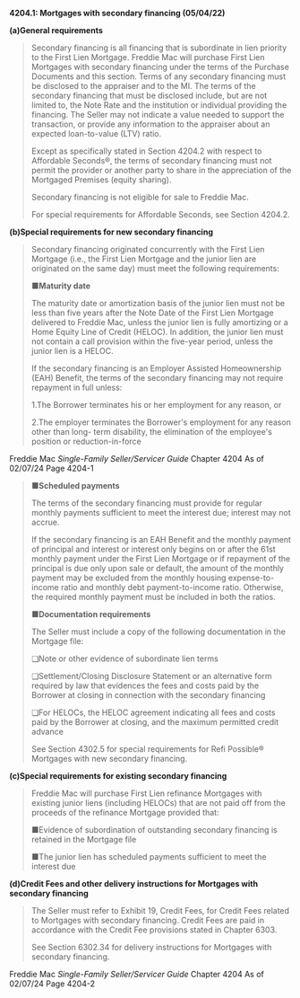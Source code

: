 **4204.1: Mortgages with secondary financing (05/04/22)**

**(a)General requirements**

> Secondary financing is all financing that is subordinate in lien
> priority to the First Lien Mortgage. Freddie Mac will purchase First
> Lien Mortgages with secondary financing under the terms of the
> Purchase Documents and this section. Terms of any secondary financing
> must be disclosed to the appraiser and to the MI. The terms of the
> secondary financing that must be disclosed include, but are not
> limited to, the Note Rate and the institution or individual providing
> the financing. The Seller may not indicate a value needed to support
> the transaction, or provide any information to the appraiser about an
> expected loan-to-value (LTV) ratio.
>
> Except as specifically stated in Section 4204.2 with respect to
> Affordable Seconds®, the terms of secondary financing must not permit
> the provider or another party to share in the appreciation of the
> Mortgaged Premises (equity sharing).
>
> Secondary financing is not eligible for sale to Freddie Mac.
>
> For special requirements for Affordable Seconds, see Section 4204.2.

**(b)Special requirements for new secondary financing**

> Secondary financing originated concurrently with the First Lien
> Mortgage (i.e., the First Lien Mortgage and the junior lien are
> originated on the same day) must meet the following requirements:
>
> ■**Maturity date**
>
> The maturity date or amortization basis of the junior lien must not be
> less than five years after the Note Date of the First Lien Mortgage
> delivered to Freddie Mac, unless the junior lien is fully amortizing
> or a Home Equity Line of Credit (HELOC). In addition, the junior lien
> must not contain a call provision within the five-year period, unless
> the junior lien is a HELOC.
>
> If the secondary financing is an Employer Assisted Homeownership (EAH)
> Benefit, the terms of the secondary financing may not require
> repayment in full unless:
>
> 1.The Borrower terminates his or her employment for any reason, or
>
> 2.The employer terminates the Borrower's employment for any reason
> other than long- term disability, the elimination of the employee's
> position or reduction-in-force

Freddie Mac *Single-Family Seller/Servicer Guide* Chapter 4204 As of
02/07/24 Page 4204-1

> ■**Scheduled payments**
>
> The terms of the secondary financing must provide for regular monthly
> payments sufficient to meet the interest due; interest may not accrue.
>
> If the secondary financing is an EAH Benefit and the monthly payment
> of principal and interest or interest only begins on or after the 61st
> monthly payment under the First Lien Mortgage or if repayment of the
> principal is due only upon sale or default, the amount of the monthly
> payment may be excluded from the monthly housing expense-to-income
> ratio and monthly debt payment-to-income ratio. Otherwise, the
> required monthly payment must be included in both the ratios.
>
> ■**Documentation requirements**
>
> The Seller must include a copy of the following documentation in the
> Mortgage file:
>
> ❑Note or other evidence of subordinate lien terms
>
> ❑Settlement/Closing Disclosure Statement or an alternative form
> required by law that evidences the fees and costs paid by the Borrower
> at closing in connection with the secondary financing
>
> ❑For HELOCs, the HELOC agreement indicating all fees and costs paid by
> the Borrower at closing, and the maximum permitted credit advance
>
> See Section 4302.5 for special requirements for Refi Possible®
> Mortgages with new secondary financing.

**(c)Special requirements for existing secondary financing**

> Freddie Mac will purchase First Lien refinance Mortgages with existing
> junior liens (including HELOCs) that are not paid off from the
> proceeds of the refinance Mortgage provided that:
>
> ■Evidence of subordination of outstanding secondary financing is
> retained in the Mortgage file
>
> ■The junior lien has scheduled payments sufficient to meet the
> interest due

**(d)Credit Fees and other delivery instructions for Mortgages with
secondary financing**

> The Seller must refer to Exhibit 19, Credit Fees, for Credit Fees
> related to Mortgages with secondary financing. Credit Fees are paid in
> accordance with the Credit Fee provisions stated in Chapter 6303.
>
> See Section 6302.34 for delivery instructions for Mortgages with
> secondary financing.

Freddie Mac *Single-Family Seller/Servicer Guide* Chapter 4204 As of
02/07/24 Page 4204-2